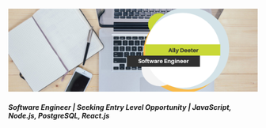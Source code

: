 [![Header](https://github.com/Ardeeter/Ardeeter/blob/main/AllyDeeter.png "Header")](https://allydeeter.netlify.app/)

###### **Software Engineer | Seeking Entry Level Opportunity | JavaScript, Node.js, PostgreSQL, React.js**

<!--
**Ardeeter/Ardeeter** is a ✨ _special_ ✨ repository because its `README.md` (this file) appears on your GitHub profile.

Here are some ideas to get you started:

- 🔭 I’m currently working on ...
- 🌱 I’m currently learning ...
- 👯 I’m looking to collaborate on ...
- 🤔 I’m looking for help with ...
- 💬 Ask me about ...
- 📫 How to reach me: ...
- 😄 Pronouns: ...
- ⚡ Fun fact: ...
-->
